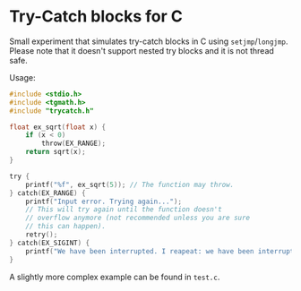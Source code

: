 # Try-Catch blocks for C

Small experiment that simulates try-catch blocks in C using `setjmp`/`longjmp`. Please note that it doesn't support nested try blocks and it is not thread safe.

Usage:

```c
#include <stdio.h>
#include <tgmath.h>
#include "trycatch.h"

float ex_sqrt(float x) {
    if (x < 0)
        throw(EX_RANGE);
    return sqrt(x);
}

try {
    printf("%f", ex_sqrt(5)); // The function may throw.
} catch(EX_RANGE) {
    printf("Input error. Trying again...");
    // This will try again until the function doesn't
    // overflow anymore (not recommended unless you are sure
    // this can happen).
    retry();
} catch(EX_SIGINT) {
    printf("We have been interrupted. I reapeat: we have been interrupted.");
}
```

A slightly more complex example can be found in `test.c`.

